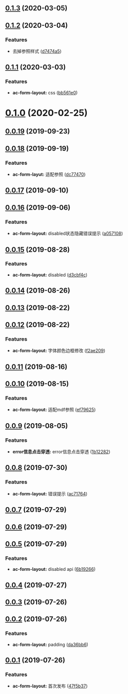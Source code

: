 <a name="0.1.3"></a>
## [0.1.3](https://github.com/tinper-bee/ac-form-layout/compare/v0.1.2...v0.1.3) (2020-03-05)



<a name="0.1.2"></a>
## [0.1.2](https://github.com/tinper-bee/ac-form-layout/compare/v0.1.1...v0.1.2) (2020-03-04)


### Features

* 去掉参照样式 ([d7474a5](https://github.com/tinper-bee/ac-form-layout/commit/d7474a5))



<a name="0.1.1"></a>
## [0.1.1](https://github.com/tinper-bee/ac-form-layout/compare/v0.1.0...v0.1.1) (2020-03-03)


### Features

* **ac-form-layout:** css ([bb561e0](https://github.com/tinper-bee/ac-form-layout/commit/bb561e0))



<a name="0.1.0"></a>
# [0.1.0](https://github.com/tinper-bee/ac-form-layout/compare/v0.0.19...v0.1.0) (2020-02-25)



<a name="0.0.19"></a>
## [0.0.19](https://github.com/tinper-bee/ac-form-layout/compare/v0.0.18...v0.0.19) (2019-09-23)



<a name="0.0.18"></a>
## [0.0.18](https://github.com/tinper-bee/ac-form-layout/compare/v0.0.17...v0.0.18) (2019-09-19)


### Features

* **ac-form-layut:** 适配参照 ([dc77470](https://github.com/tinper-bee/ac-form-layout/commit/dc77470))



<a name="0.0.17"></a>
## [0.0.17](https://github.com/tinper-bee/ac-form-layout/compare/v0.0.16...v0.0.17) (2019-09-10)



<a name="0.0.16"></a>
## [0.0.16](https://github.com/tinper-bee/ac-form-layout/compare/v0.0.15...v0.0.16) (2019-09-06)


### Features

* **ac-form-layout:** disabled状态隐藏错误提示 ([a057108](https://github.com/tinper-bee/ac-form-layout/commit/a057108))



<a name="0.0.15"></a>
## [0.0.15](https://github.com/tinper-bee/ac-form-layout/compare/v0.0.14...v0.0.15) (2019-08-28)


### Features

* **ac-form-layout:** disabled ([d3cbf4c](https://github.com/tinper-bee/ac-form-layout/commit/d3cbf4c))



<a name="0.0.14"></a>
## [0.0.14](https://github.com/tinper-bee/ac-form-layout/compare/v0.0.13...v0.0.14) (2019-08-26)



<a name="0.0.13"></a>
## [0.0.13](https://github.com/tinper-bee/ac-form-layout/compare/v0.0.12...v0.0.13) (2019-08-22)



<a name="0.0.12"></a>
## [0.0.12](https://github.com/tinper-bee/ac-form-layout/compare/v0.0.11...v0.0.12) (2019-08-22)


### Features

* **ac-form-layout:** 字体颜色边框修改 ([f2ae209](https://github.com/tinper-bee/ac-form-layout/commit/f2ae209))



<a name="0.0.11"></a>
## [0.0.11](https://github.com/tinper-bee/ac-form-layout/compare/v0.0.10...v0.0.11) (2019-08-16)



<a name="0.0.10"></a>
## [0.0.10](https://github.com/tinper-bee/ac-form-layout/compare/v0.0.9...v0.0.10) (2019-08-15)


### Features

* **ac-form-layout:** 适配mdf参照 ([ef79625](https://github.com/tinper-bee/ac-form-layout/commit/ef79625))



<a name="0.0.9"></a>
## [0.0.9](https://github.com/tinper-bee/ac-form-layout/compare/v0.0.8...v0.0.9) (2019-08-05)


### Features

* **error信息点击穿透:** error信息点击穿透 ([1b12282](https://github.com/tinper-bee/ac-form-layout/commit/1b12282))



<a name="0.0.8"></a>
## [0.0.8](https://github.com/tinper-bee/ac-form-layout/compare/v0.0.7...v0.0.8) (2019-07-30)


### Features

* **ac-form-layout:** 错误提示 ([ac71764](https://github.com/tinper-bee/ac-form-layout/commit/ac71764))



<a name="0.0.7"></a>
## [0.0.7](https://github.com/tinper-bee/ac-form-layout/compare/v0.0.6...v0.0.7) (2019-07-29)



<a name="0.0.6"></a>
## [0.0.6](https://github.com/tinper-bee/ac-form-layout/compare/v0.0.5...v0.0.6) (2019-07-29)



<a name="0.0.5"></a>
## [0.0.5](https://github.com/tinper-bee/ac-form-layout/compare/v0.0.4...v0.0.5) (2019-07-29)


### Features

* **ac-form-layout:** disabled api ([6b19266](https://github.com/tinper-bee/ac-form-layout/commit/6b19266))



<a name="0.0.4"></a>
## [0.0.4](https://github.com/tinper-bee/ac-form-layout/compare/v0.0.3...v0.0.4) (2019-07-27)



<a name="0.0.3"></a>
## [0.0.3](https://github.com/tinper-bee/ac-form-layout/compare/v0.0.2...v0.0.3) (2019-07-26)



<a name="0.0.2"></a>
## [0.0.2](https://github.com/tinper-bee/ac-form-layout/compare/v0.0.1...v0.0.2) (2019-07-26)


### Features

* **ac-form-layout:** padding ([da36bb6](https://github.com/tinper-bee/ac-form-layout/commit/da36bb6))



<a name="0.0.1"></a>
## [0.0.1](https://github.com/tinper-bee/ac-form-layout/compare/47f5b37...v0.0.1) (2019-07-26)


### Features

* **ac-form-layout:** 首次发布 ([47f5b37](https://github.com/tinper-bee/ac-form-layout/commit/47f5b37))




